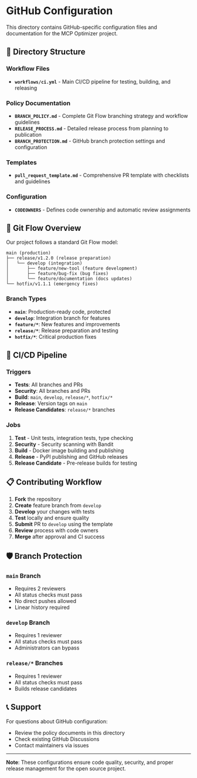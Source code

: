 # GitHub Configuration

This directory contains GitHub-specific configuration files and documentation for the MCP Optimizer project.

## 📁 Directory Structure

### Workflow Files
- **`workflows/ci.yml`** - Main CI/CD pipeline for testing, building, and releasing

### Policy Documentation
- **`BRANCH_POLICY.md`** - Complete Git Flow branching strategy and workflow guidelines
- **`RELEASE_PROCESS.md`** - Detailed release process from planning to publication
- **`BRANCH_PROTECTION.md`** - GitHub branch protection settings and configuration

### Templates
- **`pull_request_template.md`** - Comprehensive PR template with checklists and guidelines

### Configuration
- **`CODEOWNERS`** - Defines code ownership and automatic review assignments

## 🔄 Git Flow Overview

Our project follows a standard Git Flow model:

```
main (production)
├── release/v1.2.0 (release preparation)
│   └── develop (integration)
│       ├── feature/new-tool (feature development)
│       ├── feature/bug-fix (bug fixes)
│       └── feature/documentation (docs updates)
└── hotfix/v1.1.1 (emergency fixes)
```

### Branch Types
- **`main`**: Production-ready code, protected
- **`develop`**: Integration branch for features
- **`feature/*`**: New features and improvements
- **`release/*`**: Release preparation and testing
- **`hotfix/*`**: Critical production fixes

## 🚀 CI/CD Pipeline

### Triggers
- **Tests**: All branches and PRs
- **Security**: All branches and PRs
- **Build**: `main`, `develop`, `release/*`, `hotfix/*`
- **Release**: Version tags on `main`
- **Release Candidates**: `release/*` branches

### Jobs
1. **Test** - Unit tests, integration tests, type checking
2. **Security** - Security scanning with Bandit
3. **Build** - Docker image building and publishing
4. **Release** - PyPI publishing and GitHub releases
5. **Release Candidate** - Pre-release builds for testing

## 📋 Contributing Workflow

1. **Fork** the repository
2. **Create** feature branch from `develop`
3. **Develop** your changes with tests
4. **Test** locally and ensure quality
5. **Submit** PR to `develop` using the template
6. **Review** process with code owners
7. **Merge** after approval and CI success

## 🛡️ Branch Protection

### `main` Branch
- Requires 2 reviewers
- All status checks must pass
- No direct pushes allowed
- Linear history required

### `develop` Branch  
- Requires 1 reviewer
- All status checks must pass
- Administrators can bypass

### `release/*` Branches
- Requires 1 reviewer
- All status checks must pass
- Builds release candidates

## 📞 Support

For questions about GitHub configuration:
- Review the policy documents in this directory
- Check existing GitHub Discussions
- Contact maintainers via issues

---

**Note**: These configurations ensure code quality, security, and proper release management for the open source project. 